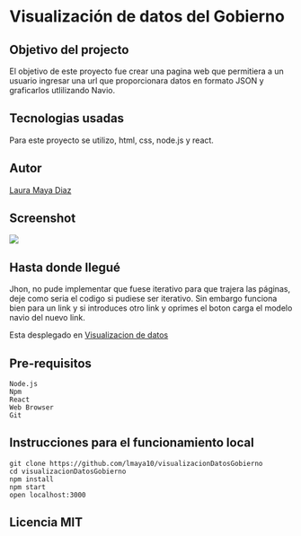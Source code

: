 # Visualización de datos del Gobierno 

## Objetivo del projecto 
El objetivo de este proyecto fue crear una pagina web que permitiera a un usuario ingresar una url que proporcionara datos en formato JSON y graficarlos utlilizando Navio. 

## Tecnologias usadas
Para este proyecto se utilizo, html, css, node.js y react. 

## Autor
[Laura Maya Diaz](https://lmaya10.github.io/PaginaPersonal/)

## Screenshot
![](https://raw.githubusercontent.com/lmaya10/visualizacionDatosGobierno/master/Screenshoot.PNG)

## Hasta donde llegué 
Jhon, no pude implementar que fuese iterativo para que trajera las páginas, deje como seria el codigo si pudiese ser iterativo. Sin embargo funciona bien para un link y si introduces otro link y oprimes el boton carga el modelo navio del nuevo link. 

Esta desplegado en [Visualizacion de datos](https://visualizaciondatos.herokuapp.com)

## Pre-requisitos 
```
Node.js
Npm
React
Web Browser
Git
```

## Instrucciones para el funcionamiento local

``` 
git clone https://github.com/lmaya10/visualizacionDatosGobierno
cd visualizacionDatosGobierno
npm install
npm start
open localhost:3000
```

## Licencia MIT

